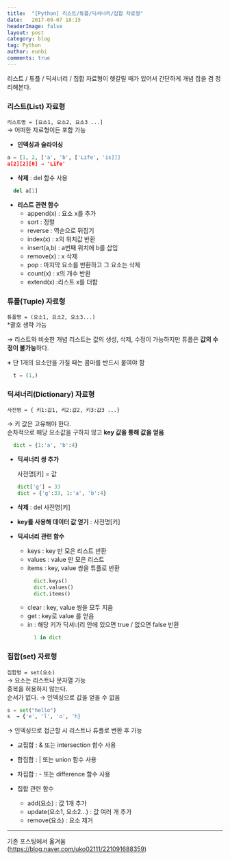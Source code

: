 ```yaml
---
title:  "[Python] 리스트/튜플/딕셔너리/집합 자료형"
date:   2017-09-07 18:15
headerImage: false
layout: post
category: blog
tag: Python
author: eunbi
comments: true
---
```



리스트 / 튜플 / 딕셔너리 / 집합 자료형이 헷갈릴 때가 있어서 간단하게 개념 잡을 겸 정리해본다.



### **리스트(List) 자료형**


`리스트명 = [요소1, 요소2, 요소3 ...]`  
→ 어떠한 자료형이든 포함 가능

* **인덱싱과 슬라이싱**

```python
a = [1, 2, ['a', 'b', ['Life', 'is]]]
a[2][2][0] → 'Life'
```


* **삭제** : del 함수 사용  
```python
  del a[1]
```


* **리스트 관련 함수**
  - append(x) : 요소 x를 추가
  - sort : 정렬
  - reverse : 역순으로 뒤집기
  - index(x) : x의 위치값 반환
  - insert(a,b) : a번째 위치에 b를 삽입
  - remove(x) : x 삭제
  - pop : 마지막 요소를 반환하고 그 요소는 삭제
  - count(x) : x의 개수 반환
  - extend(x) :리스트 x를 더함



### **튜플(Tuple) 자료형**  


`튜플명 = (요소1, 요소2, 요소3...)`  
*괄호 생략 가능  

→ 리스트와 비슷한 개념
 리스트는 값의 생성, 삭제, 수정이 가능하지만 튜플은 **값의 수정이 불가능**하다.  

**+** 단 1개의 요소만을 가질 때는 콤마를 반드시 붙여야 함

```Python
  t = (1,)
```  


### **딕셔너리(Dictionary) 자료형**  


`사전명 = { 키1:값1, 키2:값2, 키3:값3 ...}`  

  → 키 값은 고유해야 한다.  
순차적으로 해당 요소값을 구하지 않고 **key 값을 통해 값을 얻음**

```python
  dict = {1:'a', 'b':4}
```

* **딕셔너리 쌍 추가**  

   사전명[키] = 값

  ```Python
  dict['g'] = 33
  dict = {'g':33, 1:'a', 'b':4}
  ```

* **삭제** : del 사전명[키]  


* **key를 사용해 데이터 값 얻기** : 사전명[키]

* **딕셔너리 관련 함수**
   - keys : key 만 모은 리스트 반환
   - values : value 만 모은 리스트
   - items : key, value 쌍을 튜플로 반환
        ```Python
          dict.keys()
          dict.values()
          dict.items()
        ```
   - clear : key, value 쌍을 모두 지움
   - get : key로 value 를 얻음
   - in : 해당 키가 딕셔너리 안에 있으면 true / 없으면 false 반환
      ```Python
        1 in dict
      ```


### **집합(set) 자료형**  

`집합명 = set(요소)`  
 →  요소는 리스트나 문자열 가능  
    중복을 허용하지 않는다.  
    순서가 없다. → 인덱싱으로 값을 얻을 수 없음

```Python
s = set("hello")
s  → {'e', 'l', 'o', 'h}
```  
→ 인덱싱으로 접근할 시 리스트나 튜플로 변환 후 가능

* 교집합 : & 또는 intersection 함수 사용
* 합집합 : | 또는 union 함수 사용
* 차집합 : - 또는 difference 함수 사용

* 집합 관련 함수
   - add(요소) : 값 1개 추가
   - update(요소1, 요소2...) : 값 여러 개 추가
   - remove(요소) : 요소 제거




---
기존 포스팅에서 옮겨옴  
(<https://blog.naver.com/uko02111/221091688359>)
